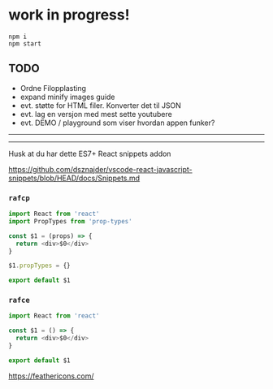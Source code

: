 # work in progress!



```
npm i
npm start
```

## TODO
- Ordne Filopplasting
- expand minify images guide
- evt. støtte for HTML filer. Konverter det til JSON
- evt. lag en versjon med mest sette youtubere
- evt. DEMO / playground som viser hvordan appen funker?

* * * * * * * *
---------------


Husk at du har dette
ES7+ React snippets addon

https://github.com/dsznajder/vscode-react-javascript-snippets/blob/HEAD/docs/Snippets.md

### `rafcp`
```js
import React from 'react'
import PropTypes from 'prop-types'

const $1 = (props) => {
  return <div>$0</div>
}

$1.propTypes = {}

export default $1
```

### `rafce`
```js
import React from 'react'

const $1 = () => {
  return <div>$0</div>
}

export default $1

```


https://feathericons.com/